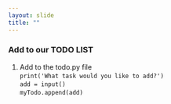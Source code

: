 ```yaml
---
layout: slide
title: ""
---
```

### Add to our TODO LIST

1. Add to the todo.py file <br/>
 `print('What task would you like to add?')` <br/>
 `add = input()` <br/>
 `myTodo.append(add)`
